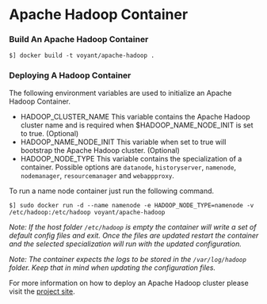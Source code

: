 Apache Hadoop Container
=======================

### Build An Apache Hadoop Container

```
$] docker build -t voyant/apache-hadoop .
```

### Deploying A Hadoop Container

The following environment variables are used to initialize an Apache Hadoop Container.

- HADOOP_CLUSTER_NAME This variable contains the Apache Hadoop cluster name and is required when $HADOOP_NAME_NODE_INIT is set to true. (Optional)
- HADOOP_NAME_NODE_INIT This variable when set to true will bootstrap the Apache Hadoop cluster. (Optional)
- HADOOP_NODE_TYPE This variable contains the specialization of a container. Possible options are `datanode`, `historyserver`, `namenode`, `nodemanager`, `resourcemanager` and `webappproxy`.

To run a name node container just run the following command.

```
$] sudo docker run -d --name namenode -e HADOOP_NODE_TYPE=namenode -v /etc/hadoop:/etc/hadoop voyant/apache-hadoop
```

*Note: If the host folder `/etc/hadoop` is empty the container will write a set of default config files and exit. Once the files are updated restart the container and the selected specialization will run with the updated configuration.*

*Note: The container expects the logs to be stored in the `/var/log/hadoop` folder. Keep that in mind when updating the configuration files.*

For more information on how to deploy an Apache Hadoop cluster please visit the [project site](http://hadoop.apache.org/docs/stable/hadoop-project-dist/hadoop-common/ClusterSetup.html).
